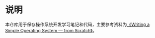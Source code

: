 # 说明

本仓库用于保存操作系统开发学习笔记和代码，主要参考资料为[《Writing a Simple Operating System — from Scratch》][os_dev]。

[os_dev]: http://www.cs.bham.ac.uk/~exr/lectures/opsys/10_11/lectures/os-dev.pdf

